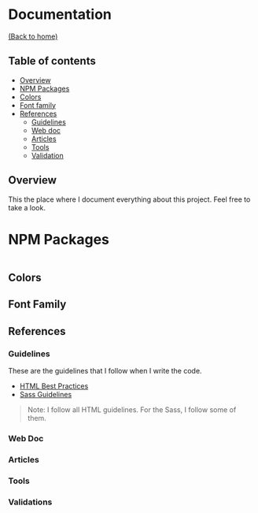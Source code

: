 # Documentation
[(Back to home)](https://github.com/vanzasetia/equalizer-landing-page#readme)

## Table of contents
- [Overview](#overview)
- [NPM Packages](#npm-packages)
- [Colors](#colors)
- [Font family](#font-family)
- [References](#references)
  - [Guidelines](#guidelines)
  - [Web doc](#web-doc)
  - [Articles](#articles)
  - [Tools](#tools)
  - [Validation](#validation)

## Overview
This the place where I document everything about this project. Feel free to take a look.

# NPM Packages

```txt

```

## Colors

## Font Family

## References

### Guidelines

These are the guidelines that I follow when I write the code.
- [HTML Best Practices](https://github.com/hail2u/html-best-practices)
- [Sass Guidelines](https://sass-guidelin.es/)

> Note: I follow all HTML guidelines. For the Sass, I follow some of them.

### Web Doc

### Articles

### Tools

### Validations
